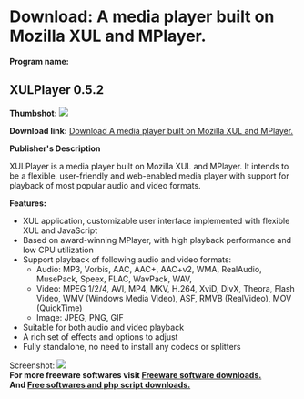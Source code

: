 # Download: A media player built on Mozilla XUL and MPlayer.

**Program name:**

## XULPlayer 0.5.2

  
**Thumbshot:** ![](http://www.freewarefiles.com/screenshot/xulplayer_md.jpg)   
  
**Download link:** [Download A media player built on Mozilla XUL and MPlayer.](http://freesoftwares.boysofts.com/XULPlayer_program_34894.html)  
  


**Publisher's Description**  
  


XULPlayer is a media player built on Mozilla XUL and MPlayer. It intends to be a flexible, user-friendly and web-enabled media player with support for playback of most popular audio and video formats. 

**Features:**

  * XUL application, customizable user interface implemented with flexible XUL and JavaScript 
  * Based on award-winning MPlayer, with high playback performance and low CPU utilization 
  * Support playback of following audio and video formats: 
    * Audio: MP3, Vorbis, AAC, AAC+, AAC+v2, WMA, RealAudio, MusePack, Speex, FLAC, WavPack, WAV, 
    * Video: MPEG 1/2/4, AVI, MP4, MKV, H.264, XviD, DivX, Theora, Flash Video, WMV (Windows Media Video), ASF, RMVB (RealVideo), MOV (QuickTime) 
    * Image: JPEG, PNG, GIF 
  * Suitable for both audio and video playback 
  * A rich set of effects and options to adjust 
  * Fully standalone, no need to install any codecs or splitters 

  
  
Screenshot: ![](http://www.freewarefiles.com/screenshot/xulplayer.jpg)   
**For more freeware softwares visit [Freeware software downloads.](http://freesoftwares.boysofts.com/)**   
**And [Free softwares and php script downloads.](http://www.boysofts.com/)**
